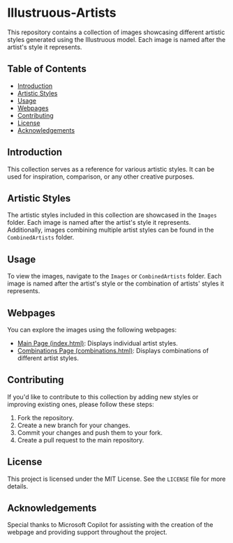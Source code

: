 # Illustruous-Artists

This repository contains a collection of images showcasing different artistic styles generated using the Illustruous model. Each image is named after the artist's style it represents.

## Table of Contents
- [Introduction](#introduction)
- [Artistic Styles](#artistic-styles)
- [Usage](#usage)
- [Webpages](#webpages)
- [Contributing](#contributing)
- [License](#license)
- [Acknowledgements](#acknowledgements)

## Introduction
This collection serves as a reference for various artistic styles. It can be used for inspiration, comparison, or any other creative purposes.

## Artistic Styles
The artistic styles included in this collection are showcased in the `Images` folder. Each image is named after the artist's style it represents. Additionally, images combining multiple artist styles can be found in the `CombinedArtists` folder.

## Usage
To view the images, navigate to the `Images` or `CombinedArtists` folder. Each image is named after the artist's style or the combination of artists' styles it represents.

## Webpages
You can explore the images using the following webpages:
- [Main Page (index.html)](index.html): Displays individual artist styles.
- [Combinations Page (combinations.html)](combinations.html): Displays combinations of different artist styles.

## Contributing
If you'd like to contribute to this collection by adding new styles or improving existing ones, please follow these steps:
1. Fork the repository.
2. Create a new branch for your changes.
3. Commit your changes and push them to your fork.
4. Create a pull request to the main repository.

## License
This project is licensed under the MIT License. See the `LICENSE` file for more details.

## Acknowledgements
Special thanks to Microsoft Copilot for assisting with the creation of the webpage and providing support throughout the project.
